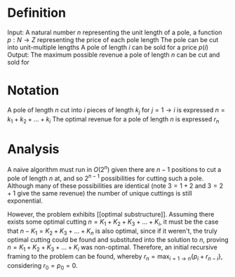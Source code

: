 # Definition
Input: A natural number $n$ representing the unit length of a pole, a function $p : N \to Z$ representing the price of each pole length
The pole can be cut into unit-multiple lengths
A pole of length $i$ can be sold for a price $p(i)$
Output: The maximum possible revenue a pole of length $n$ can be cut and sold for

# Notation
A pole of length $n$ cut into $i$ pieces of length $k_j$ for $j = 1 \to i$ is expressed $n = k_1 + k_2 + \dots + k_i$
The optimal revenue for a pole of length $n$ is expressed $r_n$

# Analysis
A naive algorithm must run in $O(2^n)$ given there are $n-1$ positions to cut a pole of length $n$ at, and so $2^{n-1}$ possibilities for cutting such a pole. Although many of these possibilities are identical (note $3 = 1 + 2$ and $3 = 2 + 1$ give the same revenue) the number of unique cuttings is still exponential.

However, the problem exhibits [[optimal substructure]]. Assuming there exists some optimal cutting $n = K_1 + K_2 + K_3 + \dots + K_i$, it must be the case that $n - K_1 = K_2 + K_3 + \dots + K_n$ is also optimal, since if it weren't, the truly optimal cutting could be found and substituted into the solution to $n$, proving $n = K_1 + K_2 + K_3 + \dots + K_i$ was non-optimal.
Therefore, an initial recursive framing to the problem can be found, whereby $r_n = \max _{i = 1 \to n} \{p_i + r_{n-i}\}$, considering $r_0 = p_0 = 0$.
